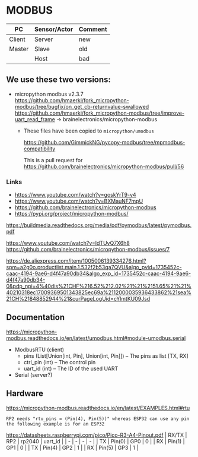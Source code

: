 

# MODBUS

| PC | Sensor/Actor | Comment |
| - | - | - |
| Client | Server | new |
| Master | Slave | old |
|  | Host | bad |


## We use these two versions:

* micropython modbus v2.3.7
https://github.com/hmaerki/fork_micropython-modbus/tree/bugfix/on_get_cb-returnvalue-swallowed
https://github.com/hmaerki/fork_micropython-modbus/tree/improve-uart_read_frame
 ->  brainelectronics/micropython-modbus

  * These files have been copied to `micropython/umodbus`

      https://github.com/GimmickNG/pycopy-modbus/tree/mpmodbus-compatibility

      This is a pull request for
https://github.com/brainelectronics/micropython-modbus/pull/56

### Links

* https://www.youtube.com/watch?v=goskYrT9-v4
* https://www.youtube.com/watch?v=BXMauNF7mpU
* https://github.com/brainelectronics/micropython-modbus
* https://pypi.org/project/micropython-modbus/


https://buildmedia.readthedocs.org/media/pdf/pymodbus/latest/pymodbus.pdf

https://www.youtube.com/watch?v=IdTUvQ7X6h8
https://github.com/brainelectronics/micropython-modbus/issues/7

https://de.aliexpress.com/item/1005006139334276.html?spm=a2g0o.productlist.main.1.532f2b53qa7QVU&algo_pvid=1735452c-caac-4194-9ae6-d4f47a90db34&algo_exp_id=1735452c-caac-4194-9ae6-d4f47a90db34-0&pdp_npi=4%40dis%21CHF%216.52%212.02%21%21%2151.65%21%21%40210318ec17009369501343825ec69a%2112000035936433862%21sea%21CH%21848852944%21&curPageLogUid=cYlmtKU09Jsd


## Documentation

https://micropython-modbus.readthedocs.io/en/latest/umodbus.html#module-umodbus.serial

 * ModbusRTU (client)
   * pins (List[Union[int, Pin], Union[int, Pin]]) – The pins as list [TX, RX]
   * ctrl_pin (int) – The control pin
   * uart_id (int) – The ID of the used UART
 * Serial (server?)


## Hardware

https://micropython-modbus.readthedocs.io/en/latest/EXAMPLES.html#rtu

`RP2 needs "rtu_pins = (Pin(4), Pin(5))" whereas ESP32 can use any pin the following example is for an ESP32`

https://datasheets.raspberrypi.com/pico/Pico-R3-A4-Pinout.pdf
| RX/TX | RP2 | rp2040 | uart_id |
| - | - | - | - |
| TX | Pin(0) | GP0 | 0 |
| RX | Pin(1) | GP1 | 0 |
| TX | Pin(4) | GP2 | 1 |
| RX | Pin(5) | GP3 | 1 |

